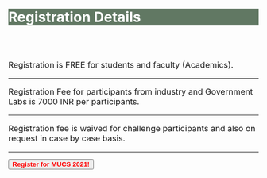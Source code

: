 
<br>
<br>
<div class="widewrapper pagetitle">
  <div class="container" style="background-color:#617863">
    <h1 style="color:white;">Registration Details</h1>
  </div>
</div>

<br>
<br>
<p style="font-size:16.5px;">Registration is FREE for students and faculty (Academics).</p>
<hr>
<p style="font-size:16.5px;">Registration Fee for participants from industry and Government Labs is 7000 INR per participants.</p>
<hr>
<p style="font-size:16.5px;">Registration fee is waived for challenge participants and also on request in case by case basis.</p>
<hr>
<a href = "https://forms.gle/sKZstsHdXg1qtmYz8"><JavaBlink><button class="btn btn-sm align-middle btn-outline-secondary" type="button"><span style="color: red;"><strong>Register for MUCS 2021!</strong></span></button></JavaBlink></a>